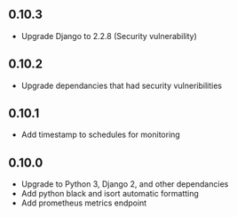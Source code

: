 0.10.3
------
 - Upgrade Django to 2.2.8 (Security vulnerability)

0.10.2
------
 - Upgrade dependancies that had security vulneribilities

0.10.1
------
 - Add timestamp to schedules for monitoring

0.10.0
------
 - Upgrade to Python 3, Django 2, and other dependancies
 - Add python black and isort automatic formatting
 - Add prometheus metrics endpoint
